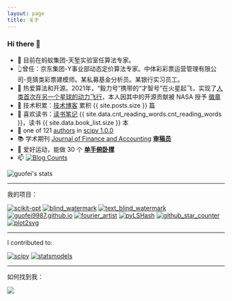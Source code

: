 ```yaml
---
layout: page
title: 关于
---
```






### Hi there 👋


- 👯 目前在蚂蚁集团-天堑实验室任算法专家。
- 👆曾任：京东集团-Y事业部动态定价算法专家。中体彩彩票运营管理有限公司-竞猜类彩票建模师。某私募基金分析员。某银行实习员工。
- 🧮 热爱算法和开源。2021年，“毅力号”携带的“才智号”在火星起飞，实现了[人类首次在另一个星球的动力飞行](https://github.com/readme/featured/nasa-ingenuity-helicopter)，本人因其中的开源贡献被 NASA 授予 [徽章](https://github.com/guofei9987?achievement=mars-2020-contributor&tab=achievements)
- 🔭 技术积累：[技术博客](https://www.guofei.site/) 累积 {{ site.posts.size }} 篇
- 📖 喜欢读书：[读书笔记](https://www.guofei.site/reading/#/) {{ site.data.cnt_reading_words.cnt_reading_words }}，读书 {{ site.data.book_list.size }} 本
- 🤔 one of 121 [authors](https://github.com/scipy/scipy/issues/7798) in [scipy 1.0.0](https://github.com/scipy/scipy/releases/tag/v1.0.0)
- 📚 学术期刊 [Journal of Finance and Accounting](http://www.sciencepublishinggroup.com/journal/index?journalid=171) **[审稿员](https://www.guofei.site/pages/certification.html#Reviewer)**
- 🏃 爱好运动，能做 30 个 <b><a href="https://www.bilibili.com/video/BV1L64y1t7Ef/" target="_blank">单手俯卧撑</a></b>
- 📫 <a href="https://www.zhihu.com/people/guo-fei-16-12/answers/by_votes" target="_blank"><img alt="Blog Counts" src="https://www.guofei.site/guofei9987/zhihu.svg"></a>

<img  alt="guofei's stats"  src="https://www.guofei.site/pages/trophy.svg">


-------------------

我的项目：

[![scikit-opt](https://www.guofei.site/public/icon/scikit-opt.svg)](https://github.com/guofei9987/scikit-opt)
[![blind_watermark](https://www.guofei.site/public/icon/blind_watermark.svg)](https://github.com/guofei9987/blind_watermark)
[![text_blind_watermark](https://www.guofei.site/public/icon/text_blind_watermark.svg)](https://github.com/guofei9987/text_blind_watermark)
[![guofei9987.github.io](https://www.guofei.site/public/icon/guofei9987.github.io.svg)](https://github.com/guofei9987/guofei9987.github.io)
[![fourier_artist](https://www.guofei.site/public/icon/fourier_artist.svg)](https://github.com/guofei9987/fourier_artist)
[![pyLSHash](https://www.guofei.site/public/icon/pyLSHash.svg)](https://github.com/guofei9987/pyLSHash)
[![github_star_counter](https://www.guofei.site/public/icon/github_star_counter.svg)](https://github.com/guofei9987/github_star_counter)
[![plot2svg](https://www.guofei.site/public/icon/plot2svg.svg)](https://github.com/guofei9987/plot2svg)



-------------------

I contributed to:

[![scipy](https://github-readme-stats.vercel.app/api/pin/?username=scipy&repo=scipy&theme=radical)](https://github.com/scipy/scipy)
[![statsmodels](https://github-readme-stats.vercel.app/api/pin/?username=statsmodels&repo=statsmodels&theme=radical)](https://github.com/guofei9987/statsmodels)

---------------------



如何找到我：  

[<i class="fa fa-github fa-lg" style="color:#16a095;font-size:70px;"></i>](https://github.com/guofei9987/)

![](http://www.guofei.site/public/donate/qr_wechat.jpg)
